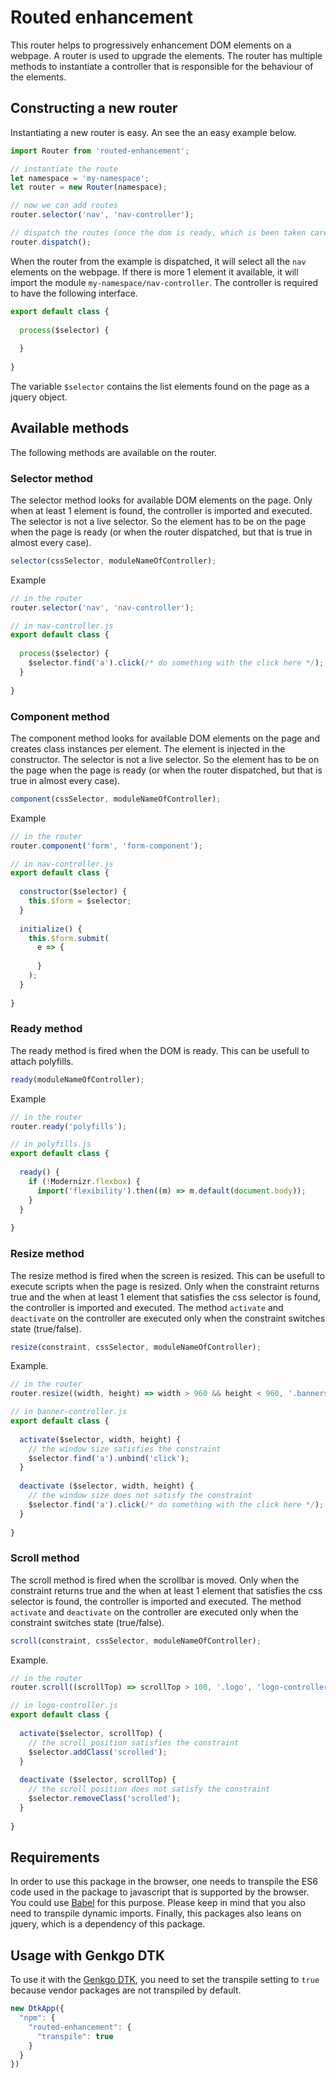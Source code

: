 # Routed enhancement

This router helps to progressively enhancement DOM elements on a webpage. A router is used to upgrade the elements. The
router has multiple methods to instantiate a controller that is responsible for the behaviour of the elements.
 
## Constructing a new router

Instantiating a new router is easy. An see the an easy example below. 

```js
import Router from 'routed-enhancement';

// instantiate the route
let namespace = 'my-namespace';
let router = new Router(namespace);

// now we can add routes
router.selector('nav', 'nav-controller');

// dispatch the routes (once the dom is ready, which is been taken care of in the router). 
router.dispatch();
```

When the router from the example is dispatched, it will select all the `nav` elements on the webpage. If there is more 1
element it available, it will import the module `my-namespace/nav-controller`. The controller is required to have the
following interface.

```js
export default class {
  
  process($selector) {
    
  }
  
}
```

The variable `$selector` contains the list elements found on the page as a jquery object.

## Available methods

The following methods are available on the router.

### Selector method

The selector method looks for available DOM elements on the page. Only when at least 1 element is found, the
controller is imported and executed. The selector is not a live selector. So the element has to be on the page when the
page is ready (or when the router dispatched, but that is true in almost every case).

```js
selector(cssSelector, moduleNameOfController);
```

Example
```js
// in the router
router.selector('nav', 'nav-controller');

// in nav-controller.js
export default class {
  
  process($selector) {
    $selector.find('a').click(/* do something with the click here */);
  }
  
}
```

### Component method

The component method looks for available DOM elements on the page and creates class instances per element. The element
is injected in the constructor. The selector is not a live selector. So the element has to be on the page when the page 
is ready (or when the router dispatched, but that is true in almost every case).

```js
component(cssSelector, moduleNameOfController);
```

Example
```js
// in the router
router.component('form', 'form-component');

// in nav-controller.js
export default class {
  
  constructor($selector) {
    this.$form = $selector;
  }
  
  initialize() {
    this.$form.submit(
      e => {
        
      }
    );
  }
  
}
```

### Ready method

The ready method is fired when the DOM is ready. This can be usefull to attach polyfills.

```js
ready(moduleNameOfController);
```

Example
```js
// in the router
router.ready('polyfills');

// in polyfills.js
export default class {
  
  ready() {
    if (!Modernizr.flexbox) {
      import('flexibility').then((m) => m.default(document.body));
    }
  }
  
}
```

### Resize method

The resize method is fired when the screen is resized. This can be usefull to execute scripts when the page is
resized. Only when the constraint returns true and the when at least 1 element that satisfies the css selector is found,
the controller is imported and executed. The method `activate` and `deactivate` on the controller are executed only
when the constraint switches state (true/false).

```js
resize(constraint, cssSelector, moduleNameOfController);
```

Example.
```js
// in the router
router.resize((width, height) => width > 960 && height < 960, '.banners', 'banner-controller');

// in banner-controller.js
export default class {
  
  activate($selector, width, height) {
    // the window size satisfies the constraint
    $selector.find('a').unbind('click');
  }
  
  deactivate ($selector, width, height) {
    // the window size does not satisfy the constraint
    $selector.find('a').click(/* do something with the click here */);
  }
  
}
```

### Scroll method

The scroll method is fired when the scrollbar is moved. Only when the constraint returns true and the when at least 1
element that satisfies the css selector is found, the controller is imported and executed. The method `activate`
and `deactivate` on the controller are executed only when the constraint switches state (true/false).

```js
scroll(constraint, cssSelector, moduleNameOfController);
```

Example.
```js
// in the router
router.scroll((scrollTop) => scrollTop > 100, '.logo', 'logo-controller');

// in logo-controller.js
export default class {
  
  activate($selector, scrollTop) {
    // the scroll position satisfies the constraint
    $selector.addClass('scrolled');
  }
  
  deactivate ($selector, scrollTop) {
    // the scroll position does not satisfy the constraint
    $selector.removeClass('scrolled');
  }
  
}
```

## Requirements

In order to use this package in the browser, one needs to transpile the ES6 code used in the package to javascript
that is supported by the browser. You could use [Babel](https://babeljs.io/) for this purpose. Please keep in mind that
you also need to transpile dynamic imports. Finally, this packages also leans on jquery, which is a dependency of this
package.

## Usage with Genkgo DTK

To use it with the [Genkgo DTK](https://github.com/genkgo/dtk), you need to set the transpile setting to `true` because
vendor packages are not transpiled by default.

```js
new DtkApp({
  "npm": {
    "routed-enhancement": {
      "transpile": true
    }
  }
})
```